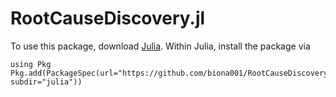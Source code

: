 # RootCauseDiscovery.jl

To use this package, download [Julia](https://julialang.org/downloads/). Within Julia, install the package via
```
using Pkg
Pkg.add(PackageSpec(url="https://github.com/biona001/RootCauseDiscovery.jl.git", subdir="julia"))
```
